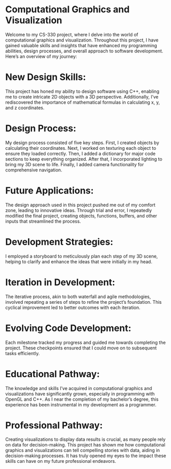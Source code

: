 # Computational Graphics and Visualization
Welcome to my CS-330 project, where I delve into the world of computational graphics and visualization. Throughout this project, I have gained valuable skills and insights that have enhanced my programming abilities, design processes, and overall approach to software development. Here’s an overview of my journey:

# New Design Skills: 
This project has honed my ability to design software using C++, enabling me to create intricate 2D objects with a 3D perspective. Additionally, I’ve rediscovered the importance of mathematical formulas in calculating x, y, and z coordinates.

# Design Process: 
My design process consisted of five key steps. First, I created objects by calculating their coordinates. Next, I worked on texturing each object to ensure they loaded correctly. Then, I added a dictionary for major code sections to keep everything organized. After that, I incorporated lighting to bring my 3D scene to life. Finally, I added camera functionality for comprehensive navigation.

# Future Applications: 
The design approach used in this project pushed me out of my comfort zone, leading to innovative ideas. Through trial and error, I repeatedly modified the final project, creating objects, functions, buffers, and other inputs that streamlined the process.

# Development Strategies: 
I employed a storyboard to meticulously plan each step of my 3D scene, helping to clarify and enhance the ideas that were initially in my head.

# Iteration in Development: 
The iterative process, akin to both waterfall and agile methodologies, involved repeating a series of steps to refine the project’s foundation. This cyclical improvement led to better outcomes with each iteration.

# Evolving Code Development: 
Each milestone tracked my progress and guided me towards completing the project. These checkpoints ensured that I could move on to subsequent tasks efficiently.

# Educational Pathway: 
The knowledge and skills I’ve acquired in computational graphics and visualizations have significantly grown, especially in programming with OpenGL and C++. As I near the completion of my bachelor’s degree, this experience has been instrumental in my development as a programmer.

# Professional Pathway: 
Creating visualizations to display data results is crucial, as many people rely on data for decision-making. This project has shown me how computational graphics and visualizations can tell compelling stories with data, aiding in decision-making processes. It has truly opened my eyes to the impact these skills can have on my future professional endeavors.
